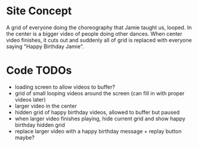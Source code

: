 # Site Concept

A grid of everyone doing the choreography that Jamie taught us, looped. In the center is a bigger video of people doing other dances. When center video finishes, it cuts out and suddenly all of grid is replaced with everyone saying "Happy Birthday Jamie".

# Code TODOs

- loading screen to allow videos to buffer?
- grid of small looping videos around the screen (can fill in with proper videos later)
- larger video in the center
- hidden grid of happy birthday videos, allowed to buffer but paused
- when larger video finishes playing, hide current grid and show happy birthday hidden grid
- replace larger video with a happy birthday message + replay button maybe?
